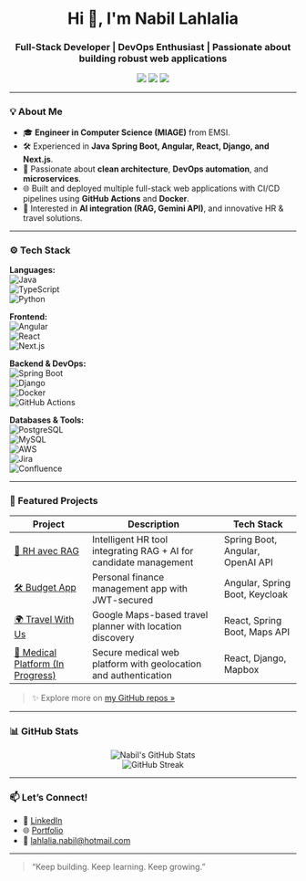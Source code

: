 <h1 align="center">Hi 👋, I'm Nabil Lahlalia</h1>
<h3 align="center">Full-Stack Developer | DevOps Enthusiast | Passionate about building robust web applications</h3>

<p align="center">
  <a href="https://www.lahlalianb.xyz" target="_blank"><img src="https://img.shields.io/badge/Portfolio-lahlalianb.xyz-blue?style=for-the-badge" /></a>
  <a href="https://www.linkedin.com/in/nabil-lahlalia-439aa2225/" target="_blank"><img src="https://img.shields.io/badge/LinkedIn-Nabil_Lahlalia-0077B5?style=for-the-badge&logo=linkedin" /></a>
  <a href="mailto:lahlalia.nabil@hotmail.com"><img src="https://img.shields.io/badge/Email-Contact_Me-D14836?style=for-the-badge&logo=gmail&logoColor=white" /></a>
</p>

---

### 💡 About Me

- 🎓 **Engineer in Computer Science (MIAGE)** from EMSI.
- 🛠️ Experienced in **Java Spring Boot, Angular, React, Django, and Next.js**.
- 🚀 Passionate about **clean architecture**, **DevOps automation**, and **microservices**.
- 🌐 Built and deployed multiple full-stack web applications with CI/CD pipelines using **GitHub Actions** and **Docker**.
- 🧠 Interested in **AI integration (RAG, Gemini API)**, and innovative HR & travel solutions.
  

---

### ⚙️ Tech Stack

**Languages:**  
![Java](https://img.shields.io/badge/Java-ED8B00?style=flat-square&logo=openjdk&logoColor=white)  
![TypeScript](https://img.shields.io/badge/TypeScript-007ACC?style=flat-square&logo=typescript&logoColor=white)  
![Python](https://img.shields.io/badge/Python-3776AB?style=flat-square&logo=python&logoColor=white)

**Frontend:**  
![Angular](https://img.shields.io/badge/Angular-DD0031?style=flat-square&logo=angular&logoColor=white)  
![React](https://img.shields.io/badge/React-20232A?style=flat-square&logo=react&logoColor=61DAFB)  
![Next.js](https://img.shields.io/badge/Next.js-000?style=flat-square&logo=next.js)

**Backend & DevOps:**  
![Spring Boot](https://img.shields.io/badge/Spring%20Boot-6DB33F?style=flat-square&logo=spring-boot)  
![Django](https://img.shields.io/badge/Django-092E20?style=flat-square&logo=django&logoColor=white)  
![Docker](https://img.shields.io/badge/Docker-2496ED?style=flat-square&logo=docker&logoColor=white)  
![GitHub Actions](https://img.shields.io/badge/GitHub_Actions-2088FF?style=flat-square&logo=github-actions&logoColor=white)

**Databases & Tools:**  
![PostgreSQL](https://img.shields.io/badge/PostgreSQL-316192?style=flat-square&logo=postgresql&logoColor=white)  
![MySQL](https://img.shields.io/badge/MySQL-00758F?style=flat-square&logo=mysql&logoColor=white)  
![AWS](https://img.shields.io/badge/AWS-FF9900?style=flat-square&logo=amazonaws&logoColor=white)  
![Jira](https://img.shields.io/badge/Jira-0052CC?style=flat-square&logo=jira&logoColor=white)  
![Confluence](https://img.shields.io/badge/Confluence-172B4D?style=flat-square&logo=confluence&logoColor=white)

---

### 🚀 Featured Projects

| Project | Description | Tech Stack |
|--------|-------------|------------|
| [💼 RH avec RAG](https://github.com/LahNabil/emp_app) | Intelligent HR tool integrating RAG + AI for candidate management | Spring Boot, Angular, OpenAI API |
| [🛠 Budget App](https://github.com/LahNabil/budget-ui) | Personal finance management app with JWT-secured | Angular, Spring Boot, Keycloak |
| [🌍 Travel With Us](https://github.com/LahNabil/travel-app-react) | Google Maps-based travel planner with location discovery | React, Spring Boot, Maps API |
| [🏥 Medical Platform (In Progress)](https://github.com/LahNabil) | Secure medical web platform with geolocation and authentication | React, Django, Mapbox |

> ✨ Explore more on [my GitHub repos »](https://github.com/LahNabil?tab=repositories)

---

### 📊 GitHub Stats

<p align="center">
  <img src="https://github-readme-stats.vercel.app/api?username=LahNabil&show_icons=true&theme=tokyonight" alt="Nabil's GitHub Stats" />
  <br />
  <img src="https://github-readme-streak-stats.herokuapp.com/?user=LahNabil&theme=tokyonight" alt="GitHub Streak" />
</p>

---

### 📫 Let’s Connect!

- 💼 [LinkedIn](https://linkedin.com/in/nabil-lahlalia-439aa2225)
- 🌐 [Portfolio](https://www.lahlalianb.xyz)
- 📧 lahlalia.nabil@hotmail.com

---

> “Keep building. Keep learning. Keep growing.”

